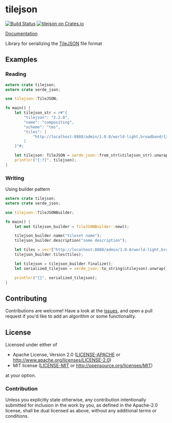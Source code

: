 # tilejson

[![Build Status](https://travis-ci.org/georust/tilejson.svg)](https://travis-ci.org/georust/tilejson)
[![tilejson on Crates.io](https://meritbadge.herokuapp.com/tilejson)](https://crates.io/crates/tilejson)

[Documentation](https://docs.rs/tilejson/)

Library for serializing the [TileJSON](https://github.com/mapbox/tilejson-spec) file format

## Examples

### Reading

```rust
extern crate tilejson;
extern crate serde_json;

use tilejson::TileJSON;

fn main() {
    let tilejson_str = r#"{
        "tilejson": "2.2.0",
        "name": "compositing",
        "scheme": "tms",
        "tiles": [
            "http://localhost:8888/admin/1.0.0/world-light,broadband/{z}/{x}/{y}.png"
        ]
    }"#;

    let tilejson: TileJSON = serde_json::from_str(&tilejson_str).unwrap();
    println!("{:?}", tilejson);
}
```

### Writing

Using builder pattern

```rust
extern crate tilejson;
extern crate serde_json;

use tilejson::TileJSONBuilder;

fn main() {
    let mut tilejson_builder = TileJSONBuilder::new();

    tilejson_builder.name("tileset name");
    tilejson_builder.description("some description");

    let tiles = vec!["http://localhost:8888/admin/1.0.0/world-light,broadband/{z}/{x}/{y}.png"];
    tilejson_builder.tiles(tiles);

    let tilejson = tilejson_builder.finalize();
    let serialized_tilejson = serde_json::to_string(&tilejson).unwrap();

    println!("{}", serialized_tilejson);
}
```

## Contributing

Contributions are welcome! Have a look at the [issues](https://github.com/georust/geo/issues), and open a pull request if you'd like to add an algorithm or some functionality.

## License

Licensed under either of

- Apache License, Version 2.0 ([LICENSE-APACHE](LICENSE-APACHE) or http://www.apache.org/licenses/LICENSE-2.0)
- MIT license ([LICENSE-MIT](LICENSE-MIT) or http://opensource.org/licenses/MIT)

at your option.

### Contribution

Unless you explicitly state otherwise, any contribution intentionally submitted
for inclusion in the work by you, as defined in the Apache-2.0 license, shall be dual licensed as above, without any
additional terms or conditions.
